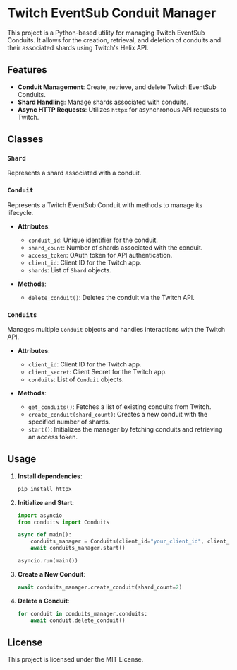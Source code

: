 # Twitch EventSub Conduit Manager

This project is a Python-based utility for managing Twitch EventSub Conduits. It allows for the creation, retrieval, and deletion of conduits and their associated shards using Twitch's Helix API.

## Features

- **Conduit Management**: Create, retrieve, and delete Twitch EventSub Conduits.
- **Shard Handling**: Manage shards associated with conduits.
- **Async HTTP Requests**: Utilizes `httpx` for asynchronous API requests to Twitch.

## Classes

### `Shard`
Represents a shard associated with a conduit.

### `Conduit`
Represents a Twitch EventSub Conduit with methods to manage its lifecycle.

- **Attributes**:
  - `conduit_id`: Unique identifier for the conduit.
  - `shard_count`: Number of shards associated with the conduit.
  - `access_token`: OAuth token for API authentication.
  - `client_id`: Client ID for the Twitch app.
  - `shards`: List of `Shard` objects.

- **Methods**:
  - `delete_conduit()`: Deletes the conduit via the Twitch API.

### `Conduits`
Manages multiple `Conduit` objects and handles interactions with the Twitch API.

- **Attributes**:
  - `client_id`: Client ID for the Twitch app.
  - `client_secret`: Client Secret for the Twitch app.
  - `conduits`: List of `Conduit` objects.

- **Methods**:
  - `get_conduits()`: Fetches a list of existing conduits from Twitch.
  - `create_conduit(shard_count)`: Creates a new conduit with the specified number of shards.
  - `start()`: Initializes the manager by fetching conduits and retrieving an access token.

## Usage

1. **Install dependencies**:
    ```bash
    pip install httpx
    ```

2. **Initialize and Start**:

    ```python
    import asyncio
    from conduits import Conduits

    async def main():
        conduits_manager = Conduits(client_id="your_client_id", client_secret="your_client_secret")
        await conduits_manager.start()
    
    asyncio.run(main())
    ```

3. **Create a New Conduit**:
    ```python
    await conduits_manager.create_conduit(shard_count=2)
    ```

4. **Delete a Conduit**:
    ```python
    for conduit in conduits_manager.conduits:
        await conduit.delete_conduit()
    ```

## License

This project is licensed under the MIT License.
